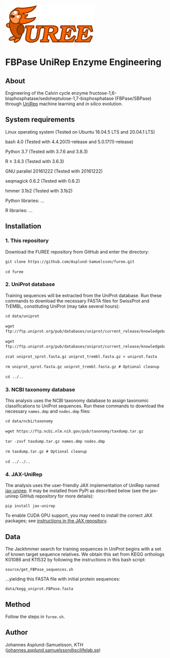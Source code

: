 ![alt text](furee.png "FBPase UniRep Enzyme Engineering")

# FBPase UniRep Enzyme Engineering

## About
Engineering of the Calvin cycle enzyme fructose-1,6-bisphosphatase/sedoheptulose-1,7-bisphosphatase (FBPase/SBPase) through [UniRep](https://github.com/churchlab/UniRep) machine learning and _in silico_ evolution.

## System requirements

Linux operating system (Tested on Ubuntu 18.04.5 LTS and 20.04.1 LTS)

bash 4.0 (Tested with 4.4.20(1)-release and 5.0.17(1)-release)

Python 3.7 (Tested with 3.7.6 and 3.8.3)

R ≥ 3.6.3 (Tested with 3.6.3)

GNU parallel 20161222 (Tested with 20161222)

seqmagick 0.6.2 (Tested with 0.6.2)

hmmer 3.1b2 (Tested with 3.1b2)

Python libraries: ...

R libraries: ...


## Installation

### 1. This repository

Download the FUREE repository from GitHub and enter the directory:
```
git clone https://github.com/Asplund-Samuelsson/furee.git

cd furee
```

### 2. UniProt database

Training sequences will be extracted from the UniProt database. Run these commands to download the necessary FASTA files for SwissProt and TrEMBL, constituting UniProt (may take several hours):

```
cd data/uniprot

wget ftp://ftp.uniprot.org/pub/databases/uniprot/current_release/knowledgebase/complete/uniprot_sprot.fasta.gz

wget ftp://ftp.uniprot.org/pub/databases/uniprot/current_release/knowledgebase/complete/uniprot_trembl.fasta.gz

zcat uniprot_sprot.fasta.gz uniprot_trembl.fasta.gz > uniprot.fasta

rm uniprot_sprot.fasta.gz uniprot_trembl.fasta.gz # Optional cleanup

cd ../..
```

### 3. NCBI taxonomy database

This analysis uses the NCBI taxonomy database to assign taxonomic classifications to UniProt sequences. Run these commands to download the necessary `names.dmp` and `nodes.dmp` files:

```
cd data/ncbi/taxonomy

wget https://ftp.ncbi.nlm.nih.gov/pub/taxonomy/taxdump.tar.gz

tar -zxvf taxdump.tar.gz names.dmp nodes.dmp

rm taxdump.tar.gz # Optional cleanup

cd ../../..
```

### 4. JAX-UniRep

The analysis uses the user-friendly JAX implementation of UniRep named [jax-unirep](https://github.com/ElArkk/jax-unirep). It may be installed from PyPI as described below (see the jax-unirep GitHub repository for more details):

```
pip install jax-unirep
```

To enable CUDA GPU support, you may need to install the correct JAX packages; see [instructions in the JAX repository](https://github.com/google/jax#pip-installation).

## Data

The Jackhmmer search for training sequences in UniProt begins with a set of known target sequence relatives. We obtain this set from KEGG orthologs K01086 and K11532 by following the instructions in this bash script:

```
source/get_FBPase_sequences.sh
```

...yielding this FASTA file with initial protein sequences:

```
data/kegg_uniprot.FBPase.fasta
```

## Method

Follow the steps in `furee.sh`.

## Author
Johannes Asplund-Samuelsson, KTH (johannes.asplund.samuelsson@scilifelab.se)
